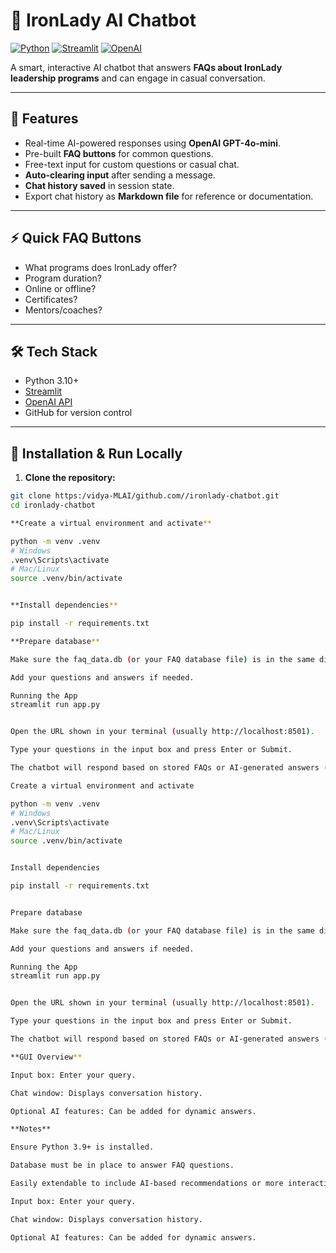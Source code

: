 # 🤖 IronLady AI Chatbot

[![Python](https://img.shields.io/badge/python-3.10+-blue?logo=python)](https://www.python.org/)
[![Streamlit](https://img.shields.io/badge/streamlit-1.0-orange?logo=streamlit)](https://streamlit.io/)
[![OpenAI](https://img.shields.io/badge/OpenAI-GPT-4o-mini-lightgrey?logo=openai)](https://openai.com/)

A smart, interactive AI chatbot that answers **FAQs about IronLady leadership programs** and can engage in casual conversation.

---

## 🌟 Features

- Real-time AI-powered responses using **OpenAI GPT-4o-mini**.  
- Pre-built **FAQ buttons** for common questions.  
- Free-text input for custom questions or casual chat.  
- **Auto-clearing input** after sending a message.  
- **Chat history saved** in session state.  
- Export chat history as **Markdown file** for reference or documentation.  
  

---

## ⚡ Quick FAQ Buttons

- What programs does IronLady offer?  
- Program duration?  
- Online or offline?  
- Certificates?  
- Mentors/coaches?  

---

## 🛠️ Tech Stack

- Python 3.10+  
- [Streamlit](https://streamlit.io/)  
- [OpenAI API](https://openai.com/)  
- GitHub for version control  

---

## 🚀 Installation & Run Locally

1. **Clone the repository:**
```bash
git clone https:/vidya-MLAI/github.com//ironlady-chatbot.git
cd ironlady-chatbot

**Create a virtual environment and activate**

python -m venv .venv
# Windows
.venv\Scripts\activate
# Mac/Linux
source .venv/bin/activate


**Install dependencies**

pip install -r requirements.txt

**Prepare database**

Make sure the faq_data.db (or your FAQ database file) is in the same directory.

Add your questions and answers if needed.

Running the App
streamlit run app.py


Open the URL shown in your terminal (usually http://localhost:8501).

Type your questions in the input box and press Enter or Submit.

The chatbot will respond based on stored FAQs or AI-generated answers (if enabled).

Create a virtual environment and activate

python -m venv .venv
# Windows
.venv\Scripts\activate
# Mac/Linux
source .venv/bin/activate


Install dependencies

pip install -r requirements.txt


Prepare database

Make sure the faq_data.db (or your FAQ database file) is in the same directory.

Add your questions and answers if needed.

Running the App
streamlit run app.py


Open the URL shown in your terminal (usually http://localhost:8501).

Type your questions in the input box and press Enter or Submit.

The chatbot will respond based on stored FAQs or AI-generated answers (if enabled).

**GUI Overview**

Input box: Enter your query.

Chat window: Displays conversation history.

Optional AI features: Can be added for dynamic answers.

**Notes**

Ensure Python 3.9+ is installed.

Database must be in place to answer FAQ questions.

Easily extendable to include AI-based recommendations or more interactive features.

Input box: Enter your query.

Chat window: Displays conversation history.

Optional AI features: Can be added for dynamic answers.




